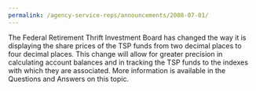 ```yaml
---
permalink: /agency-service-reps/announcements/2008-07-01/
---
```


The Federal Retirement Thrift Investment Board has changed the way it is displaying the share prices of the TSP funds from two decimal places to four decimal places. This change will allow for greater precision in calculating account balances and in tracking the TSP funds to the indexes with which they are associated. More information is available in the Questions and Answers on this topic.
